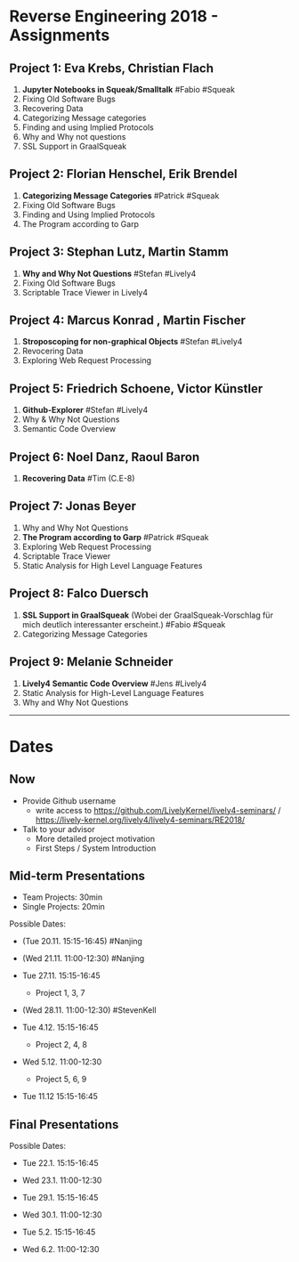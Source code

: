 <!-- markdown-config presentation=false -->

# Reverse Engineering 2018 - Assignments

## Project 1: Eva Krebs, Christian Flach

1. **Jupyter Notebooks in Squeak/Smalltalk** #Fabio #Squeak
2. Fixing Old Software Bugs 
3. Recovering Data
4. Categorizing Message categories
5. Finding and using Implied Protocols
6. Why and Why not questions
7. SSL Support in GraalSqueak

## Project 2: Florian Henschel, Erik Brendel

1. **Categorizing Message Categories** #Patrick #Squeak
2. Fixing Old Software Bugs
3. Finding and Using Implied Protocols
4. The Program according to Garp

## Project 3: Stephan Lutz, Martin Stamm

1. **Why and Why Not Questions** #Stefan #Lively4
2. Fixing Old Software Bugs
3. Scriptable Trace Viewer in Lively4


## Project 4: Marcus Konrad  , Martin Fischer

1. **Stroposcoping for non-graphical Objects** #Stefan #Lively4
1. Revocering Data
2. Exploring Web Request Processing

## Project 5: Friedrich Schoene,  Victor Künstler

1. **Github-Explorer** #Stefan #Lively4
2. Why & Why Not Questions
3. Semantic Code Overview

## Project 6: Noel Danz, Raoul Baron

1. **Recovering Data** #Tim (C.E-8)

## Project 7: Jonas Beyer

1. Why and Why Not Questions
2. **The Program according to Garp** #Patrick #Squeak
3. Exploring Web Request Processing
4. Scriptable Trace Viewer
5. Static Analysis for High Level Language Features

## Project 8: Falco Duersch

1. **SSL Support in GraalSqueak** (Wobei der GraalSqueak-Vorschlag für mich deutlich interessanter erscheint.) #Fabio #Squeak
2. Categorizing Message Categories


## Project 9: Melanie Schneider   

1. **Lively4 Semantic Code Overview** #Jens #Lively4
2. Static Analysis for High-Level Language Features
3. Why and Why Not Questions

-----------

# Dates

## Now

- Provide Github username
  - write access to https://github.com/LivelyKernel/lively4-seminars/ / https://lively-kernel.org/lively4/lively4-seminars/RE2018/
- Talk to your advisor
  - More detailed project motivation
  - First Steps / System Introduction


## Mid-term Presentations

- Team Projects: 30min
- Single Projects: 20min

Possible Dates:

- (Tue 20.11. 15:15-16:45) #Nanjing
- (Wed 21.11. 11:00-12:30) #Nanjing

- Tue 27.11. 15:15-16:45
  - Project 1, 3, 7

- (Wed 28.11. 11:00-12:30) #StevenKell

- Tue 4.12. 15:15-16:45
  - Project 2, 4, 8

- Wed 5.12. 11:00-12:30
  - Project 5, 6, 9

- Tue 11.12 15:15-16:45
 

## Final Presentations

Possible Dates:

- Tue 22.1. 15:15-16:45
- Wed 23.1. 11:00-12:30

- Tue 29.1. 15:15-16:45
- Wed 30.1. 11:00-12:30

- Tue 5.2. 15:15-16:45
- Wed 6.2. 11:00-12:30




